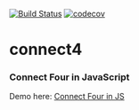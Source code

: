 [![Build Status](https://travis-ci.org/sgoldens/connect4.svg?branch=master)](https://travis-ci.org/sgoldens/connect4)
[![codecov](https://codecov.io/gh/sashagoldenson/connect4/branch/master/graph/badge.svg)](https://codecov.io/gh/sashagoldenson/connect4)

# connect4
### Connect Four in JavaScript
Demo here: [Connect Four in JS](http://sashagoldenson.com/#connect-4)

